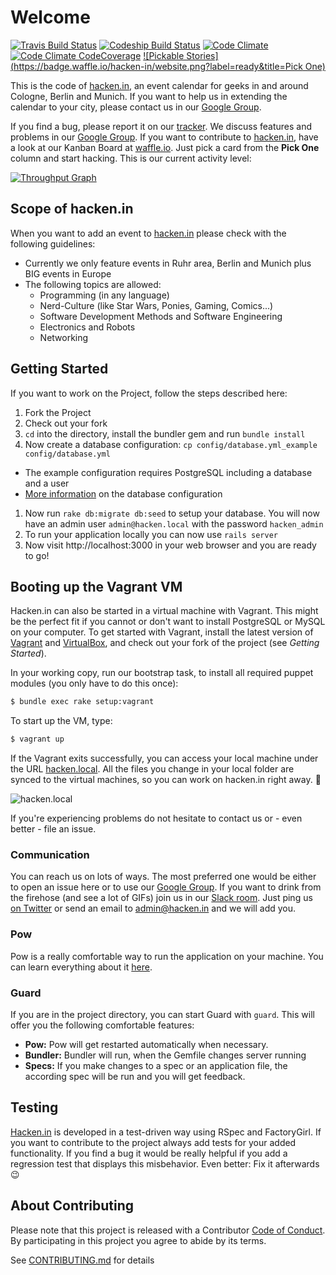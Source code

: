 # Welcome

[![Travis Build Status](https://img.shields.io/travis/hacken-in/website.svg)](http://travis-ci.org/hacken-in/website)
[![Codeship Build Status](https://img.shields.io/codeship/3c775da0-bbc6-0131-1826-124bbd4fc581.svg)](https://codeship.com/projects/20985)
[![Code Climate](https://img.shields.io/codeclimate/github/hacken-in/website.svg)](https://codeclimate.com/github/hacken-in/website)
[![Code Climate CodeCoverage](https://img.shields.io/codeclimate/coverage/github/hacken-in/website.svg)](https://codeclimate.com/github/hacken-in/website)
[![Pickable Stories](https://badge.waffle.io/hacken-in/website.png?label=ready&title=Pick One)](https://waffle.io/hacken-in/website)

This is the code of [hacken.in](http://hacken.in/), an event calendar for geeks in and around Cologne, Berlin and Munich.
If you want to help us in extending the calendar to your city, please contact us in our [Google Group](http://groups.google.com/group/hacken-in).

If you find a bug, please report it on our [tracker](https://github.com/hacken-in/website/issues). We discuss features and problems in our [Google Group](http://groups.google.com/group/hcking). If you want to contribute to [hacken.in](http://hacken.in), have a look at our Kanban Board at [waffle.io](http://waffle.io/hacken-in/website). Just pick a card from the **Pick One** column and start hacking. This is our current activity level:

[![Throughput Graph](https://graphs.waffle.io/hacken-in/website/throughput.svg)](https://waffle.io/hacken-in/website/metrics)

## Scope of hacken.in

When you want to add an event to [hacken.in](http://hacken.in) please check with the following guidelines:

* Currently we only feature events in Ruhr area, Berlin and Munich plus BIG events in Europe
* The following topics are allowed:
  * Programming (in any language)
  * Nerd-Culture (like Star Wars, Ponies, Gaming, Comics...)
  * Software Development Methods and Software Engineering
  * Electronics and Robots
  * Networking

## Getting Started

If you want to work on the Project, follow the steps described here:

1. Fork the Project
1. Check out your fork
1. `cd` into the directory, install the bundler gem and run `bundle install`
1. Now create a database configuration: `cp config/database.yml_example config/database.yml`
  * The example configuration requires PostgreSQL including a database and a user
  * [More information](http://guides.rubyonrails.org/getting_started.html#configuring-a-database) on the database configuration
1. Now run `rake db:migrate db:seed` to setup your database. You will now have an admin user `admin@hacken.local` with the password `hacken_admin`
1. To run your application locally you can now use `rails server`
1. Now visit http://localhost:3000 in your web browser and you are ready to go!

## Booting up the Vagrant VM

Hacken.in can also be started in a virtual machine with Vagrant. This might be the perfect fit if you cannot or don't want to install
PostgreSQL or MySQL on your computer. To get started with Vagrant, install the latest version of [Vagrant](http://www.vagrantup.com) and
[VirtualBox](https://www.virtualbox.org), and check out your fork of the project (see *Getting Started*).

In your working copy, run our bootstrap task, to install all required puppet modules (you only have to do this once):

```bash
$ bundle exec rake setup:vagrant
```

To start up the VM, type:

```bash
$ vagrant up
```

If the Vagrant exits successfully, you can access your local machine under the URL [hacken.local](http://hacken.local). All the files you
change in your local folder are synced to the virtual machines, so you can work on hacken.in right away. :wrench:

![hacken.local](https://i.imgur.com/rGh0pwE.png)

If you're experiencing problems do not hesitate to contact us or - even better - file an issue.

### Communication

You can reach us on lots of ways. The most preferred one would be either to open an issue here or to use our [Google Group](http://groups.google.com/group/hacken-in). If you want to drink from the firehose (and see a lot of GIFs) join us in our [Slack room](https://hacken-in.slack.com). Just ping us [on Twitter](https://twitter.com/hacken_in) or send an email to admin@hacken.in and we will add you.

### Pow

Pow is a really comfortable way to run the application on your machine. You can learn everything about it [here](http://pow.cx).

### Guard

If you are in the project directory, you can start Guard with `guard`.
This will offer you the following comfortable features:

* **Pow:** Pow will get restarted automatically when necessary.
* **Bundler:** Bundler will run, when the Gemfile changes
  server running
* **Specs:** If you make changes to a spec or an application file, the
  according spec will be run and you will get feedback.

## Testing

[Hacken.in](http://hacken.in) is developed in a test-driven way using RSpec and FactoryGirl. If you want to contribute to the project always add tests for your added functionality. If you find a bug it would be really helpful if you add a regression test that displays this misbehavior. Even better: Fix it afterwards :wink:

## About Contributing

Please note that this project is released with a Contributor [Code of Conduct](CODE_OF_CONDUCT.md). By participating in this project you agree to abide by its terms.

See [CONTRIBUTING.md](CONTRIBUTING.md) for details

